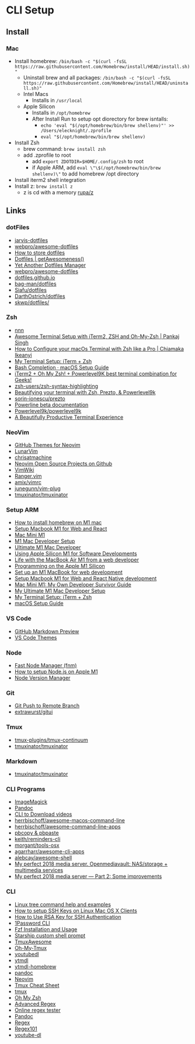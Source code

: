 # CLI Setup

## Install

### Mac

- Install homebrew: `/bin/bash -c "$(curl -fsSL https://raw.githubusercontent.com/Homebrew/install/HEAD/install.sh)"`
  - Uninstall brew and all packages: `/bin/bash -c "$(curl -fsSL https://raw.githubusercontent.com/Homebrew/install/HEAD/uninstall.sh)"`
  - Intel Macs
    - Installs in `/usr/local`
  - Apple Silicon
    - Installs in `/opt/homebrew`
    - After Install Run to setup opt diorectory for brew isntalls:
      - `echo 'eval "$(/opt/homebrew/bin/brew shellenv)"' >> /Users/elecknight/.zprofile`
      - `eval "$(/opt/homebrew/bin/brew shellenv)`
- Install Zsh
  - brew command: `brew install zsh`
  - add .zprofile to root
    - add `export ZDOTDIR=$HOME/.config/zsh` to root
    - if Apple ARM, add `eval \"\$(/opt/homebrew/bin/brew shellenv)\"` to add homebrew /opt directory
- Install iterm2 shell integration
- Install z: `brew install z`
  - z is cd with a memory [rupa\/z](https://github.com/rupa/z)


## Links

### dotFiles

- [jarvis-dotfiles](https://github.com/ctaylo21/jarvis)
- [webpro/awesome-dotfiles](https://github.com/webpro/awesome-dotfiles)
- [How to store dotfiles](https://www.atlassian.com/git/tutorials/dotfiles)
- [Dotfiles | getAwesomeness()](https://getawesomeness.herokuapp.com/get/dotfiles)
- [Yet Another Dotfiles Manager](https://yadm.io/#)
- [webpro/awesome-dotfiles](https://github.com/webpro/awesome-dotfiles)
- [dotfiles.github.io](https://dotfiles.github.io/)
- [bag-man/dotfiles](https://github.com/bag-man/dotfiles)
- [Siafu/dotfiles](https://github.com/Siafu/dotfiles/blob/master/.vim/_vimrc)
- [DarthOstrich/dotfiles](https://github.com/DarthOstrich/dotfiles)
- [skwp/dotfiles/](https://skwp.github.io/dotfiles/)

### Zsh

- [nnn](https://github.com/jarun/nnn)
- [Awesome Terminal Setup with iTerm2, ZSH and Oh-My-Zsh | Pankaj Singh](https://iampankaj.com/2017/08/27/Awesome-Terminal-Setup-with-iTerm2-ZSH-and-Oh-My-Zsh.html)
- [How to Configure your macOs Terminal with Zsh like a Pro | Chiamaka Ikeanyi](https://chiamakaikeanyi.dev/how-to-configure-your-macos-terminal-with-zsh-like-a-pro/)
- [My Terminal Setup: iTerm + Zsh](https://zen-of-programming.com/terminal-setup/)
- [Bash Completion · macOS Setup Guide](https://sourabhbajaj.com/mac-setup/BashCompletion/)
- [iTerm2 + Oh My Zsh! + Powerlevel9K best terminal combination for Geeks!](https://dev.to/equiman/iterm2--oh-my-zsh--powerlevel9k-best-terminal-combination-for-geeks-58l5)
- [zsh-users/zsh-syntax-highlighting](https://github.com/zsh-users/zsh-syntax-highlighting)
- [Beautifying your terminal with Zsh, Prezto, &amp; Powerlevel9k](https://medium.com/@oldwestaction/beautifying-your-terminal-with-zsh-prezto-powerlevel9k-9e8de2023046)
- [sorin-ionescu/prezto](https://github.com/sorin-ionescu/prezto)
- [Powerline beta documentation](https://powerline.readthedocs.io/en/latest/index.html)
- [Powerlevel9k/powerlevel9k](https://github.com/Powerlevel9k/powerlevel9k)
- [A Beautifully Productive Terminal Experience](https://mikebuss.com/2014/02/02/a-beautiful-productive-terminal-experience/)

### NeoVim

- [GitHub Themes for Neovim](https://github.com/projekt0n/github-nvim-theme)
- [LunarVim](https://www.lunarvim.org/)
- [chrisatmachine](https://www.chrisatmachine.com/)
- [Neovim Open Source Projects on Github](https://awesomeopensource.com/projects/neovim)
- [VimWiki](https://github.com/vimwiki/vimwiki)
- [Ranger.vim](https://github.com/francoiscabrol/ranger.vim)
- [amix/vimrc](https://github.com/amix/vimrc)
- [junegunn/vim-plug](https://github.com/junegunn/vim-plug)
- [tmuxinator/tmuxinator](https://github.com/tmuxinator/tmuxinator)

### Setup ARM

- [How to install homebrew on M1 mac](https://stackoverflow.com/questions/66666134/how-to-install-homebrew-on-m1-mac)
- [Setup Macbook M1 for Web and React](https://amanhimself.dev/blog/setup-macbook-m1/)
- [Mac Mini M1](https://medium.com/ne-digital/mac-mini-m1-my-own-developer-survivor-guide-52db40ee0882)
- [M1 Mac Developer Setup](https://codeburst.io/my-ultimate-m1-mac-developer-setup-cfdb2daeed2d)
- [Ultimate M1 Mac Developer](https://codeburst.io/my-ultimate-m1-mac-developer-setup-cfdb2daeed2d)
- [Using Apple Silicon M1 for Software Developments](https://medium.com/geekculture/using-apple-silicon-m1-for-software-developments-46d405034a43)
- [Life with the MacBook Air M1 from a web developer](http://blog.greggant.com/posts/2020/12/13/life-with-the-m1-macbook-air-as-developer.html)
- [Programming on the Apple M1 Silicon](https://brainbaking.com/post/2020/12/developing-on-apple-m1-silicon/)
- [Set up an M1 MacBook for web development](https://blog.logrocket.com/set-up-macbook-for-web-development-in-20-minutes/)
- [Setup Macbook M1 for Web and React Native development](https://amanhimself.dev/blog/setup-macbook-m1/)
- [Mac Mini M1: My Own Developer Survivor Guide](https://medium.com/ne-digital/mac-mini-m1-my-own-developer-survivor-guide-52db40ee0882)
- [My Ultimate M1 Mac Developer Setup](https://codeburst.io/my-ultimate-m1-mac-developer-setup-cfdb2daeed2d)
- [My Terminal Setup: iTerm + Zsh](https://welearncode.com/terminal-setup/)
- [macOS Setup Guide](https://sourabhbajaj.com/mac-setup/)

### VS Code

- [GitHub Markdown Preview](https://marketplace.visualstudio.com/items?itemName=bierner.github-markdown-preview)
- [VS Code Themes](https://themes.vscode.one)

### Node

- [Fast Node Manager (fnm)](https://github.com/Schniz/fnm)
- [How to setup Node.js on Apple M1](https://www.jurnalanas.com/node-js-mac-m1/)
- [Node Version Manager](https://github.com/nvm-sh/nvm)

### Git

- [Git Push to Remote Branch](https://www.freecodecamp.org/news/git-push-to-remote-branch-how-to-push-a-local-branch-to-origin/)
- [extrawurst/gitui](https://github.com/extrawurst/gitui)

### Tmux

- [tmux-plugins/tmux-continuum](https://github.com/tmux-plugins/tmux-continuum)
- [tmuxinator/tmuxinator](https://github.com/tmuxinator/tmuxinator)

### Markdown

- [tmuxinator/tmuxinator](https://github.com/tmuxinator/tmuxinator)

### CLI Programs

- [ImageMagick](https://imagemagick.org/index.php)
- [Pandoc](https://pandoc.org/)
- [CLI to Download videos](https://ytdl-org.github.io/youtube-dl/index.html)
- [herrbischoff/awesome-macos-command-line](https://github.com/herrbischoff/awesome-macos-command-line)
- [herrbischoff/awesome-command-line-apps](https://github.com/herrbischoff/awesome-command-line-apps)
- [pbcopy & pbpaste](https://osxdaily.com/2007/03/05/manipulating-the-clipboard-from-the-command-line/)
- [keith/reminders-cli](https://github.com/keith/reminders-cli)
- [morgant/tools-osx](https://github.com/morgant/tools-osx)
- [agarrharr/awesome-cli-apps](https://github.com/agarrharr/awesome-cli-apps)
- [alebcay/awesome-shell](https://github.com/alebcay/awesome-shell)
- [My perfect 2018 media server. Openmediavault: NAS/storage + multimedia services](https://medium.com/@yllanos/my-perfect-2018-media-server-openmediavault-nas-storage-multimedia-services-53e74ea33af3)
- [My perfect 2018 media server — Part 2: Some improvements](https://medium.com/@yllanos/my-perfect-2018-media-server-part-2-some-improvements-dc42c8d9e04b)

### CLI

- [Linux tree command help and examples](https://www.computerhope.com/unix/tree.htm)
- [How to setup SSH Keys on Linux Mac OS X Clients](https://support.hostway.com/hc/en-us/articles/115001507624-How-to-setup-SSH-Keys-on-Linux-Mac-OS-X-Clients)
- [How to Use RSA Key for SSH Authentication](https://news.softpedia.com/news/How-to-Use-RSA-Key-for-SSH-Authentication-38599.shtml)
- [1Password CLI](https://support.1password.com/command-line-getting-started/)
- [Fzf Installation and Usage](https://jdhao.github.io/2018/11/05/fzf_install_use/)
- [Starship custom shell prompt](https://starship.rs/)
- [TmuxAwesome](https://github.com/rothgar/awesome-tmux)
- [Oh-My-Tmux](https://github.com/gpakosz/.tmux)
- [youtubedl](https://github.com/ytdl-org/youtube-dl)
- [ytmdl](https://github.com/deepjyoti30/ytmdl)
- [ytmdl-homebrew](https://formulae.brew.sh/cask/ytmdesktop-youtube-music#default)
- [pandoc](https://pandoc.org)
- [Neovim](https://neovim.io/)
- [Tmux Cheat Sheet](https://tmuxcheatsheet.com/)
- [tmux](https://github.com/tmux/tmux/wiki)
- [Oh My Zsh](https://ohmyz.sh/)
- [Advanced Regex](http://www.rexegg.com/)
- [Online regex tester](https://regex101.com/)
- [Pandoc](http://pandoc.org/)
- [Regex](https://www.rexegg.com/)
- [Regex101](https://regex101.com/)
- [youtube-dl](https://ytdl-org.github.io/youtube-dl/index.html)
